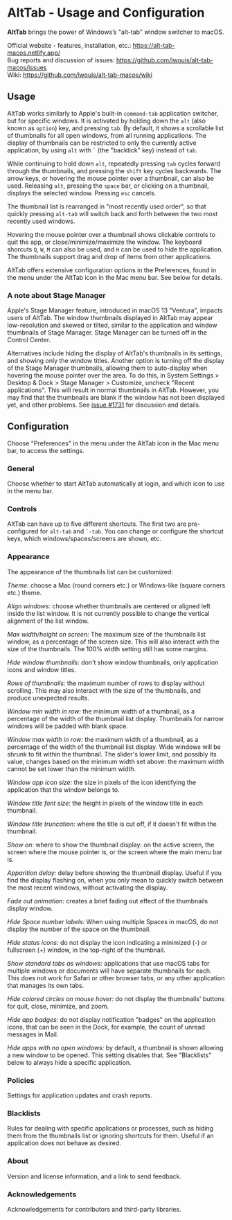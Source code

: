 # AltTab - Usage and Configuration

**AltTab** brings the power of Windows’s "alt-tab" window switcher to macOS.

Official website - features, installation, etc.: https://alt-tab-macos.netlify.app/  
Bug reports and discussion of issues: https://github.com/lwouis/alt-tab-macos/issues  
Wiki: https://github.com/lwouis/alt-tab-macos/wiki

## Usage

AltTab works similarly to Apple's built-in `command-tab` application switcher, but for specific windows. It is activated by holding down the `alt` (also known as `option`) key, and pressing `tab`. By default, it shows a scrollable list of thumbnails for all open windows, from all running applications. The display of thumbnails can be restricted to only the currently active application, by using `alt` with `` ` `` (the "backtick" key) instead of `tab`.

While continuing to hold down `alt`, repeatedly pressing `tab` cycles forward through the thumbnails, and pressing the `shift` key cycles backwards. The arrow keys, or hovering the mouse pointer over a thumbnail, can also be used. Releasing `alt`, pressing the `space` bar, or clicking on a thumbnail, displays the selected window. Pressing `esc` cancels. 

The thumbnail list is rearranged in "most recently used order", so that quickly pressing `alt-tab` will switch back and forth between the two most recently used windows. 

Hovering the mouse pointer over a thumbnail shows clickable controls to quit the app, or close/minimize/maximize the window. The keyboard shorcuts `Q`, `W`, `M` can also be used, and `H` can be used to hide the application. The thumbnails support drag and drop of items from other applications.

AltTab offers extensive configuration options in the Preferences, found in the menu under the AltTab icon in the Mac menu bar. See below for details.

### A note about Stage Manager

Apple's Stage Manager feature, introduced in macOS 13 "Ventura", impacts users of AltTab. The window thumbnails displayed in AltTab may appear 
low-resolution and skewed or tilted, similar to the application and window thumbnails of Stage Manager. Stage Manager can be turned off in the Control Center.

Alternatives include hiding the display of AltTab's thumbnails in its settings, and showing only the window titles. Another option is turning off the display of the Stage Manager thumbnails, allowing them to auto-display when hovering the mouse pointer over the area. To do this, in System Settings > Desktop & Dock > Stage Manager > Customize, uncheck "Recent applications". This will result in normal thumbnails in AltTab. However, you may find that the thumbnails are blank if the window has not been displayed yet, and other problems. See [issue #1731](https://github.com/lwouis/alt-tab-macos/issues/1731) for discussion and details.

## Configuration

Choose "Preferences" in the menu under the AltTab icon in the Mac menu bar, to access the settings.

### General

Choose whether to start AltTab automatically at login, and which icon to use in the menu bar.

### Controls

AltTab can have up to five different shortcuts. The first two are pre-configured for `alt-tab` and `` `-tab ``. You can change or configure the shortcut keys, which windows/spaces/screens are shown, etc.

### Appearance

The appearance of the thumbnails list can be customized:

_Theme:_ choose a Mac (round corners etc.) or Windows-like (square corners etc.) theme.

_Align windows:_ choose whether thumbnails are centered or aligned left inside the list window. It is not currently possible to change the vertical alignment of the list window.

_Max width/height on screen:_ The maximum size of the thumbnails list window, as a percentage of the screen size. This will also interact with the size of the thumbnails. The 100% width setting still has some margins.

_Hide window thumbnails:_ don't show window thumbnails, only application icons and window titles.

_Rows of thumbnails:_ the maximum number of rows to display without scrolling. This may also interact with the size of the thumbnails, and produce unexpected results.

_Window min width in row:_ the minimum width of a thumbnail, as a percentage of the width of the thumbnail list display. Thumbnails for narrow windows will be padded with blank space.

_Window max width in row:_ the maximum width of a thumbnail, as a percentage of the width of the thumbnail list display. Wide windows will be shrunk to fit within the thumbnail. The slider's lower limit, and possibly its value, changes based on the minimum width set above: the maximum width cannot be set lower than the minimum width.

_Window app icon size:_ the size in pixels of the icon identifying the application that the window belongs to.

_Window title font size:_ the height in pixels of the window title in each thumbnail.

_Window title truncation:_ where the title is cut off, if it doesn't fit within the thumbnail.

_Show on:_ where to show the thumbnail display: on the active screen, the screen where the mouse pointer is, or the screen where the main menu bar is.

_Apparition delay:_ delay before showing the thumbnail display. Useful if you find the display flashing on, when you only mean to quickly switch between the most recent windows, without activating the display.

_Fade out animation:_ creates a brief fading out effect of the thumbnails display window.

_Hide Space number labels:_ When using multiple Spaces in macOS, do not display the number of the space on the thumbnail.

_Hide status icons:_ do not display the icon indicating a minimized (-) or fullscreen (+) window, in the top-right of the thumbnail. 

_Show standard tabs as windows:_ applications that use macOS tabs for multiple windows or documents will have separate thumbnails for each. This does not work for Safari or other browser tabs, or any other application that manages its own tabs.

_Hide colored circles on mouse hover:_ do not display the thumbnails' buttons for quit, close, minimize, and zoom.

_Hide app badges:_ do not display notification "badges" on the application icons, that can be seen in the Dock, for example, the count of unread messages in Mail.

_Hide apps with no open windows:_ by default, a thumbnail is shown allowing a new window to be opened. This setting disables that. See "Blacklists" below to always hide a specific application.

### Policies

Settings for application updates and crash reports.

### Blacklists

Rules for dealing with specific applications or processes, such as hiding them from the thumbnails list or ignoring shortcuts for them. Useful if an application does not behave as desired.

### About

Version and license information, and a link to send feedback.

### Acknowledgements

Acknowledgements for contributors and third-party libraries.
